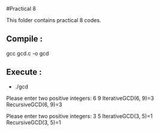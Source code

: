 #Practical 8 

This folder contains practical 8 codes. 

## Compile :

gcc gcd.c -o gcd 

## Execute :

* ./gcd 

Please enter two positive integers:
6 9
IterativeGCD(6, 9)=3
RecursiveGCD(6, 9)=3

Please enter two positive integers:
3 5
IterativeGCD(3, 5)=1
RecursiveGCD(3, 5)=1

